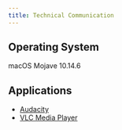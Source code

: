 ```yaml
---
title: Technical Communication
---
```


## Operating System
macOS Mojave 10.14.6

## Applications
* [Audacity](software-mac-audacity.md)
* [VLC Media Player](software-mac-vlc.md)
